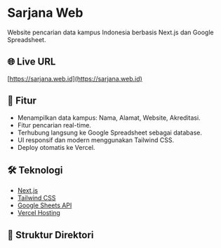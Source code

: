 # Sarjana Web

Website pencarian data kampus Indonesia berbasis Next.js dan Google Spreadsheet.

## 🌐 Live URL
[https://sarjana.web.id](https://sarjana.web.id)

## 🚀 Fitur
- Menampilkan data kampus: Nama, Alamat, Website, Akreditasi.
- Fitur pencarian real-time.
- Terhubung langsung ke Google Spreadsheet sebagai database.
- UI responsif dan modern menggunakan Tailwind CSS.
- Deploy otomatis ke Vercel.

## 🛠️ Teknologi
- [Next.js](https://nextjs.org/)
- [Tailwind CSS](https://tailwindcss.com/)
- [Google Sheets API](https://developers.google.com/sheets/api)
- [Vercel Hosting](https://vercel.com)

## 📁 Struktur Direktori


